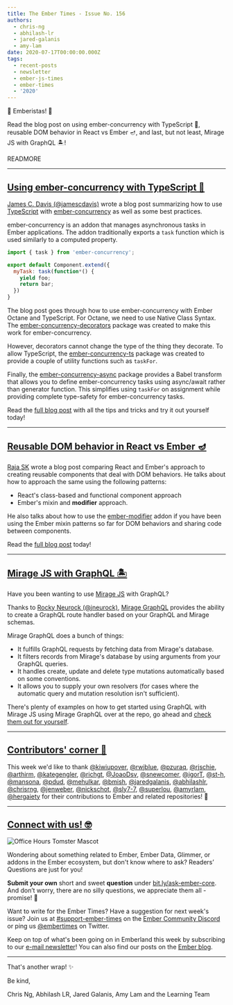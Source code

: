 ```yaml
---
title: The Ember Times - Issue No. 156
authors:
  - chris-ng
  - abhilash-lr
  - jared-galanis
  - amy-lam
date: 2020-07-17T00:00:00.000Z
tags:
  - recent-posts
  - newsletter
  - ember-js-times
  - ember-times
  - '2020'
---
```



👋 Emberistas! 🐹

Read the blog post on using ember-concurrency with TypeScript 🤝,
reusable DOM behavior in React vs Ember 🪔,
and last, but not least, Mirage JS with GraphQL 🏝!

READMORE

---

## [Using ember-concurrency with TypeScript 🤝](https://jamescdavis.com/using-ember-concurrency-with-typescript/)

[James C. Davis (@jamescdavis)](https://github.com/jamescdavis) wrote a blog post summarizing how to use [TypeScript](https://github.com/microsoft/TypeScript) with [ember-concurrency](https://github.com/machty/ember-concurrency) as well as some best practices.

ember-concurrency is an addon that manages asynchronous tasks in Ember applications. The addon traditionally exports a `task` function which is used similarly to a computed property.

```js
import { task } from 'ember-concurrency';

export default Component.extend({
  myTask: task(function*() {
    yield foo;
    return bar;
  })
}
```

The blog post goes through how to use ember-concurrency with Ember Octane and TypeScript. For Octane, we need to use Native Class Syntax. The [ember-concurrency-decorators](https://github.com/machty/ember-concurrency-decorators) package was created to make this work for ember-concurrency.

However, decorators cannot change the type of the thing they decorate. To allow TypeScript, the [ember-concurrency-ts](https://github.com/chancancode/ember-concurrency-ts) package was created to provide a couple of utility functions such as `taskFor`. 

Finally, the [ember-concurrency-async](https://github.com/chancancode/ember-concurrency-async) package provides a Babel transform that allows you to define ember-concurrency tasks using async/await rather than generator function. This simplifies using `taskFor` on assignment while providing complete type-safety for ember-concurrency tasks.

Read the [full blog post](https://jamescdavis.com/using-ember-concurrency-with-typescript/) with all the tips and tricks and try it out yourself today!

---

## [Reusable DOM behavior in React vs Ember 🪔](https://dev.to/rajask05/reusable-dom-behavior-in-react-vs-ember-4p04)

[Raja SK](https://github.com/RajaSK05) wrote a blog post comparing React and Ember's approach to creating reusable components that deal with DOM behaviors. He talks about how to approach the same using the following patterns:

- React's class-based and functional component approach
- Ember's mixin and **modifier** approach.

He also talks about how to use the [ember-modifier](https://github.com/ember-modifier/ember-modifier) addon if you have been using the Ember mixin patterns so far for DOM behaviors and sharing code between components.

Read the [full blog post](https://dev.to/rajask05/reusable-dom-behavior-in-react-vs-ember-4p04) today!

---

## [Mirage JS with GraphQL 🏝](https://github.com/miragejs/graphql)

 Have you been wanting to use [Mirage JS](https://miragejs.com/) with GraphQL? 
 
 Thanks to [Rocky Neurock (@jneurock)](https://github.com/jneurock), [Mirage GraphQL](https://github.com/miragejs/graphql) provides the ability to create a GraphQL route handler based on your GraphQL and Mirage schemas.

 Mirage GraphQL does a bunch of things: 

- It fulfills GraphQL requests by fetching data from Mirage's database.
- It filters records from Mirage's database by using arguments from your GraphQL queries.
- It handles create, update and delete type mutations automatically based on some conventions.
- It allows you to supply your own resolvers (for cases where the automatic query and mutation resolution isn't sufficient).

There's plenty of examples on how to get started using GraphQL with Mirage JS using Mirage GraphQL over at the repo, go ahead and [check them out for yourself](https://github.com/miragejs/graphql#example-use-cases). 

---

## [Contributors' corner 👏](https://guides.emberjs.com/release/contributing/repositories/)

<p>This week we'd like to thank <a href="https://github.com/kiwiupover" target="gh-user">@kiwiupover</a>, <a href="https://github.com/rwjblue" target="gh-user">@rwjblue</a>, <a href="https://github.com/pzuraq" target="gh-user">@pzuraq</a>, <a href="https://github.com/rjschie" target="gh-user">@rjschie</a>, <a href="https://github.com/arthirm" target="gh-user">@arthirm</a>, <a href="https://github.com/kategengler" target="gh-user">@kategengler</a>, <a href="https://github.com/richgt" target="gh-user">@richgt</a>, <a href="https://github.com/JoaoDsv" target="gh-user">@JoaoDsv</a>, <a href="https://github.com/snewcomer" target="gh-user">@snewcomer</a>, <a href="https://github.com/igorT" target="gh-user">@igorT</a>, <a href="https://github.com/st-h" target="gh-user">@st-h</a>, <a href="https://github.com/mansona" target="gh-user">@mansona</a>, <a href="https://github.com/pdud" target="gh-user">@pdud</a>, <a href="https://github.com/mehulkar" target="gh-user">@mehulkar</a>, <a href="https://github.com/bmish" target="gh-user">@bmish</a>, <a href="https://github.com/jaredgalanis" target="gh-user">@jaredgalanis</a>, <a href="https://github.com/abhilashlr" target="gh-user">@abhilashlr</a>, <a href="https://github.com/chrisrng" target="gh-user">@chrisrng</a>, <a href="https://github.com/jenweber" target="gh-user">@jenweber</a>, <a href="https://github.com/nickschot" target="gh-user">@nickschot</a>, <a href="https://github.com/sly7-7" target="gh-user">@sly7-7</a>, <a href="https://github.com/superlou" target="gh-user">@superlou</a>, <a href="https://github.com/amyrlam" target="gh-user">@amyrlam</a>, <a href="https://github.com/hergaiety" target="gh-user">@hergaiety</a>  for their contributions to Ember and related repositories! 💖</p>

---

## [Connect with us! 🤓](https://docs.google.com/forms/d/e/1FAIpQLScqu7Lw_9cIkRtAiXKitgkAo4xX_pV1pdCfMJgIr6Py1V-9Og/viewform)

<div class="blog-row">
  <img class="float-right small transparent padded" alt="Office Hours Tomster Mascot" title="Readers' Questions" src="/images/tomsters/officehours.png" />

  <p>Wondering about something related to Ember, Ember Data, Glimmer, or addons in the Ember ecosystem, but don't know where to ask? Readers’ Questions are just for you!</p>

  <p><strong>Submit your own</strong> short and sweet <strong>question</strong> under <a href="https://bit.ly/ask-ember-core" target="rq">bit.ly/ask-ember-core</a>. And don’t worry, there are no silly questions, we appreciate them all - promise! 🤞</p>

  <p>Want to write for the Ember Times? Have a suggestion for next week's issue? Join us at <a href="https://discordapp.com/channels/480462759797063690/485450546887786506">#support-ember-times</a> on the <a href="https://discordapp.com/invite/zT3asNS">Ember Community Discord</a> or ping us <a href="https://twitter.com/embertimes">@embertimes</a> on Twitter.</p>

  <p>Keep on top of what's been going on in Emberland this week by subscribing to our <a href="https://the-emberjs-times.ongoodbits.com/">e-mail newsletter</a>! You can also find our posts on the <a href="https://emberjs.com/blog/tags/newsletter.html">Ember blog</a>.</p>
</div>

---

That's another wrap! ✨

Be kind,

Chris Ng, Abhilash LR, Jared Galanis, Amy Lam and the Learning Team
